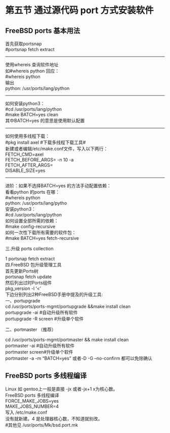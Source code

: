 # 第五节 通过源代码 port 方式安装软件

## FreeBSD ports 基本用法 <a href="freebsdports-ji-ben-yong-fa" id="freebsdports-ji-ben-yong-fa"></a>

首先获取portsnap\
\#portsnap fetch extract

***

使用whereis 查询软件地址\
如#whereis python 回应：\
\#whereis python\
输出\
python: /usr/ports/lang/python

***

如何安装python3：\
\#cd /usr/ports/lang/python\
\#make BATCH=yes clean\
其中BATCH=yes 的意思是使用默认配置

***

如何使用多线程下载：\
\#pkg install axel #下载多线程下载工具#\
新建或者编辑/etc/make.conf文件，写入以下两行：\
FETCH\_CMD=axel\
FETCH\_BEFORE\_ARGS= -n 10 -a\
FETCH\_AFTER\_ARGS=\
DISABLE\_SIZE=yes

***

进阶：如果不选择BATCH=yes 的方法手动配置依赖：\
看看python 的ports 在哪：\
\#whereis python\
python: /usr/ports/lang/pytho\
安装python3：\
\#cd /usr/ports/lang/python\
如何设置全部所需的依赖：\
\#make config-recursive\
如何一次性下载所有需要的软件包：\
\#make BATCH=yes fetch-recursive

三.升级 ports collection

1 portsnap fetch extract\
四.FreeBSD 包升级管理工具\
首先更新Ports树\
portsnap fetch update\
然后列出过时Ports组件\
pkg\_version -l ‘<’\
下边分别列出2种FreeBSD手册中提及的升级工具:\
一、portupgrade\
cd /usr/ports/ports-mgmt/portupgrade &\&make install clean\
portupgrade -ai #自动升级所有软件\
portupgrade -R screen #升级单个软件

二、portmaster （推荐）

cd /usr/ports/ports-mgmt/portmaster && make install clean\
portmaster -ai #自动升级所有软件\
portmaster screen#升级单个软件\
portmaster -a -m “BATCH=yes” 或者-D -G –no-confirm 都可以免除确认

## FreeBSD ports 多线程编译

Linux 如 gentoo上一般是直接 -jx 或者-jx+1 x为核心数。\
FreeBSD ports 多线程编译\
FORCE\_MAKE\_JOBS=yes\
MAKE\_JOBS\_NUMBER=4\
写入 /etc/make.conf\
没有就新建。4 是处理器核心数，不知道就别改。\
\#其他见 /usr/ports/Mk/bsd.port.mk
